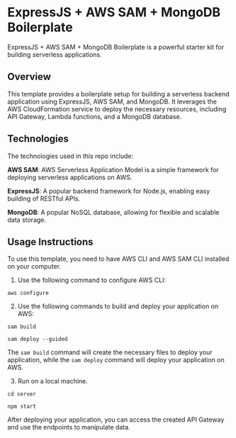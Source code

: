 # ExpressJS + AWS SAM + MongoDB Boilerplate
ExpressJS + AWS SAM + MongoDB Boilerplate is a powerful starter kit for building serverless applications.

## Overview

This template provides a boilerplate setup for building a serverless backend application using ExpressJS, AWS SAM, and MongoDB. It leverages the AWS CloudFormation service to deploy the necessary resources, including API Gateway, Lambda functions, and a MongoDB database.

## Technologies 

The technologies used in this repo include:

**AWS SAM**: AWS Serverless Application Model is a simple framework for deploying serverless applications on AWS.

**ExpressJS**: A popular backend framework for Node.js, enabling easy building of RESTful APIs.

**MongoDB**: A popular NoSQL database, allowing for flexible and scalable data storage.

## Usage Instructions

To use this template, you need to have AWS CLI and AWS SAM CLI installed on your computer.

1. Use the following command to configure AWS CLI:


```
aws configure
```

2. Use the following commands to build and deploy your application on AWS:


```
sam build
```


```
sam deploy --guided
```

The `sam build` command will create the necessary files to deploy your application, while the `sam deploy` command will deploy your application on AWS.

3. Run on a local machine.

```
cd server
```

```
npm start
```

After deploying your application, you can access the created API Gateway and use the endpoints to manipulate data.
